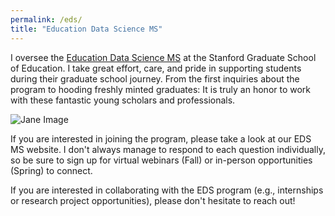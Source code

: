 ```yaml
---
permalink: /eds/
title: "Education Data Science MS"
---
```

I oversee the [Education Data Science MS](https://ed.stanford.edu/eds) at the Stanford Graduate School of Education. I take great effort, care, and pride in supporting students during their graduate school journey. From the first inquiries about the program to hooding freshly minted graduates: It is truly an honor to work with these fantastic young scholars and professionals. 


<div class="text-center">
  <img src="{{ site.baseurl }}/assets/images/eds 2025 2.jpg" alt="Jane Image">
</div>


If you are interested in joining the program, please take a look at our EDS MS website. I don't always manage to respond to each question individually, so be sure to sign up for virtual webinars (Fall) or in-person opportunities (Spring) to connect. 

If you are interested in collaborating with the EDS program (e.g., internships or research project opportunities), please don't hesitate to reach out!
